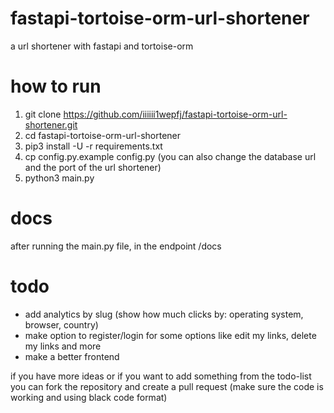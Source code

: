 # fastapi-tortoise-orm-url-shortener
a url shortener with fastapi and tortoise-orm

# how to run

1. git clone https://github.com/iiiiii1wepfj/fastapi-tortoise-orm-url-shortener.git
2. cd fastapi-tortoise-orm-url-shortener
3. pip3 install -U -r requirements.txt
4. cp config.py.example config.py (you can also change the database url and the port of the url shortener)
5. python3 main.py

# docs
 after running the main.py file, in the endpoint /docs

# todo
 * add analytics by slug (show how much clicks by: operating system, browser, country)
 * make option to register/login for some options like edit my links, delete my links and more
 * make a better frontend

 if you have more ideas or if you want to add something from the todo-list you can fork the repository and create a pull request (make sure the code is working and using black code format)
